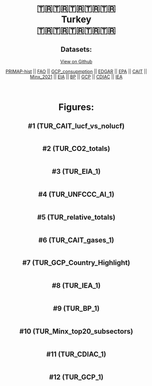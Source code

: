 
<center>
<h1 align="center">
🇹🇷🇹🇷🇹🇷🇹🇷🇹🇷
<br>
Turkey
<br>
🇹🇷🇹🇷🇹🇷🇹🇷🇹🇷
</h1>
<h2>Datasets:</h2>
<p><a href="https://github.com/dquintani/GreenhouseData/tree/master/country_data/TUR_Turkey/data">View on Github</a>
<br></p><p><a href="data/TUR_PRIMAP-hist.csv">PRIMAP-hist</a> || <a href="data/TUR_FAO.csv">FAO</a> || <a href="data/TUR_GCP_consupmption.csv">GCP_consupmption</a> || <a href="data/TUR_EDGAR.csv">EDGAR</a> || <a href="data/TUR_EPA.csv">EPA</a> || <a href="data/TUR_CAIT.csv">CAIT</a> || <a href="data/TUR_Minx_2021.csv">Minx_2021</a> || <a href="data/TUR_EIA.csv">EIA</a> || <a href="data/TUR_BP.csv">BP</a> || <a href="data/TUR_GCP.csv">GCP</a> || <a href="data/TUR_CDIAC.csv">CDIAC</a> || <a href="data/TUR_IEA.csv">IEA</a></p><p><br></p>
<h1>Figures:</h1><h2>#1 (TUR_CAIT_lucf_vs_nolucf)</h2>
<p><img alt="" src="figures/TUR_CAIT_lucf_vs_nolucf.png" /></p><h2>#2 (TUR_CO2_totals)</h2>
<p><img alt="" src="figures/TUR_CO2_totals.png" /></p><h2>#3 (TUR_EIA_1)</h2>
<p><img alt="" src="figures/TUR_EIA_1.png" /></p><h2>#4 (TUR_UNFCCC_AI_1)</h2>
<p><img alt="" src="figures/TUR_UNFCCC_AI_1.png" /></p><h2>#5 (TUR_relative_totals)</h2>
<p><img alt="" src="figures/TUR_relative_totals.png" /></p><h2>#6 (TUR_CAIT_gases_1)</h2>
<p><img alt="" src="figures/TUR_CAIT_gases_1.png" /></p><h2>#7 (TUR_GCP_Country_Highlight)</h2>
<p><img alt="" src="figures/TUR_GCP_Country_Highlight.png" /></p><h2>#8 (TUR_IEA_1)</h2>
<p><img alt="" src="figures/TUR_IEA_1.png" /></p><h2>#9 (TUR_BP_1)</h2>
<p><img alt="" src="figures/TUR_BP_1.png" /></p><h2>#10 (TUR_Minx_top20_subsectors)</h2>
<p><img alt="" src="figures/TUR_Minx_top20_subsectors.png" /></p><h2>#11 (TUR_CDIAC_1)</h2>
<p><img alt="" src="figures/TUR_CDIAC_1.png" /></p><h2>#12 (TUR_GCP_1)</h2>
<p><img alt="" src="figures/TUR_GCP_1.png" /></p>